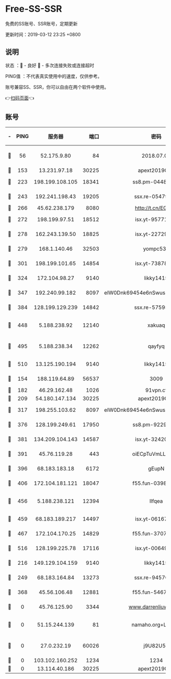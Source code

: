 # Free-SS-SSR

免费的SS账号、SSR账号，定期更新

更新时间：2019-03-12 23:25 +0800

## 说明

状态     ：🙂 - 良好 🙁 - 多次连接失败或连接超时

PING值   ：不代表真实使用中的速度，仅供参考。

账号兼容SS、SSR，你可以自由在两个软件中使用。

👉[扫码页面](https://liesauer.github.io/Free-SS-SSR/)👈

## 账号

|-|PING|服务器|端口|密码|加密方式|区域|
|:----:|:----:|:-----:|-----:|:----:|:----:|:----:|
|🙂|56|52.175.9.80|84|2018.07.07|chacha20-ietf-poly1305|HK|
|🙂|153|13.231.97.18|30225|apext2019006|chacha20|JP|
|🙂|223|198.199.108.105|18341|ss8.pm-04487647|aes-256-cfb|US|
|🙂|243|192.241.198.43|19205|ssx.re-05479677|aes-256-cfb|US|
|🙂|266|45.62.238.179|8080|http://t.cn/EGJIyrl|rc4-md5|CA|
|🙂|272|198.199.97.51|18512|isx.yt-95771540|aes-256-cfb|US|
|🙂|278|162.243.139.50|18825|isx.yt-22729980|aes-256-cfb|US|
|🙂|279|168.1.140.46|32503|yompc535|aes-256-cfb|AU|
|🙂|301|198.199.101.65|14854|isx.yt-73878638|aes-256-cfb|US|
|🙂|324|172.104.98.27|9140|likky1415|aes-256-cfb|JP|
|🙂|347|192.240.99.182|8097|eIW0Dnk69454e6nSwuspv9DmS201tQ0D|aes-256-cfb|US|
|🙂|384|128.199.129.239|14842|ssx.re-57595800|aes-256-cfb|SG|
|🙂|448|5.188.238.92|12140|xakuaq|chacha20-ietf-poly1305|BR|
|🙂|495|5.188.238.34|12262|qayfyq|chacha20-ietf-poly1305|BR|
|🙂|510|13.125.190.194|9140|likky1415|aes-256-cfb|KR|
|🙂|154|188.119.64.89|56537|3009|aes-256-cfb|RU|
|🙂|182|46.29.162.48|1026|91vpn.cf|rc4-md5|RU|
|🙂|209|54.180.147.134|30225|apext2019006|chacha20|KR|
|🙂|317|198.255.103.62|8097|eIW0Dnk69454e6nSwuspv9DmS201tQ0D|aes-256-cfb|US|
|🙂|376|128.199.249.61|17950|ss8.pm-92296749|aes-256-cfb|SG|
|🙂|381|134.209.104.143|14587|isx.yt-32420603|aes-256-cfb|SG|
|🙂|391|45.76.119.28|443|oiECpTuVmLLxk4Ts|aes-256-cfb|AU|
|🙂|396|68.183.183.18|6172|gEupN|aes-256-cfb|SG|
|🙂|406|172.104.181.121|18047|f55.fun-03984569|aes-256-cfb|SG|
|🙂|456|5.188.238.121|12394|llfqea|chacha20-ietf-poly1305|BR|
|🙂|459|68.183.189.217|14497|isx.yt-06167002|aes-256-cfb|SG|
|🙂|467|172.104.170.25|14829|f55.fun-37079700|aes-256-cfb|SG|
|🙂|516|128.199.225.78|17116|isx.yt-00649324|aes-256-cfb|SG|
|🙁|216|149.129.104.159|9140|likky1415|aes-256-cfb|HK|
|🙁|249|68.183.164.84|13273|ssx.re-94570018|aes-256-cfb|US|
|🙁|368|45.56.106.48|12881|f55.fun-54673265|aes-256-cfb|US|
|🙁|0|45.76.125.90|3344|www.darrenliuwei.com|aes-256-cfb|AU|
|🙁|0|51.15.244.139|81|namaho.org+LNVTU|chacha20-ietf-poly1305|FR|
|🙁|0|27.0.232.19|60026|j9U82U53|xchacha20-ietf-poly1305|HK|
|🙁|0|103.102.160.252|1234|1234|rc4-md5|JP|
|🙁|0|13.114.40.186|30225|apext2019006|chacha20|JP|
